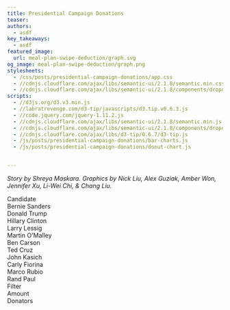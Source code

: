 ```yaml
---
title: Presidential Campaign Donations
teaser:
authors:
  - asdf
key_takeaways:
  - asdf
featured_image:
  url: meal-plan-swipe-deduction/graph.svg
og_image: meal-plan-swipe-deduction/graph.png
stylesheets:
  - /css/posts/presidential-campaign-donations/app.css
  - //cdnjs.cloudflare.com/ajax/libs/semantic-ui/2.1.8/semantic.min.css
  - //cdnjs.cloudflare.com/ajax/libs/semantic-ui/2.1.8/components/dropdown.min.css
scripts:
  - //d3js.org/d3.v3.min.js
  - //labratrevenge.com/d3-tip/javascripts/d3.tip.v0.6.3.js
  - //code.jquery.com/jquery-1.11.2.js
  - //cdnjs.cloudflare.com/ajax/libs/semantic-ui/2.1.8/semantic.min.js
  - //cdnjs.cloudflare.com/ajax/libs/semantic-ui/2.1.8/components/dropdown.min.js
  - //cdnjs.cloudflare.com/ajax/libs/d3-tip/0.6.7/d3-tip.js
  - /js/posts/presidential-campaign-donations/bar-charts.js
  - /js/posts/presidential-campaign-donations/donut-chart.js


---
```

*Story by Shreya Maskara. Graphics by Nick Liu, Alex Guziak, Amber Won, Jennifer Xu, Li-Wei Chi, & Chang Liu.*
<div id="donut-chart"></div>

<div class="ui inline dropdown" id="d1">
  <div class="text">
    Candidate
  </div>
  <i class="dropdown icon"></i>
  <div class="menu">
    <div class="item">
      Bernie Sanders  
    </div>
    <div class="item">
      Donald Trump
    </div>
    <div class="item">
      Hillary Clinton
    </div>
    <div class="item">
      Larry Lessig
    </div>
    <div class="item">
      Martin O'Malley
    </div>
    <div class="item">
      Ben Carson
    </div>
    <div class="item">
      Ted Cruz
    </div>
    <div class="item">
      John Kasich
    </div>
    <div class="item">
      Carly Fiorina
    </div>
    <div class="item">
      Marco Rubio
    </div>
    <div class="item">
      Rand Paul
    </div>
  </div>
</div>
<div class="ui inline dropdown" id="d2">
  <div class="text">
    Filter
  </div>
  <i class="dropdown icon"></i>
  <div class="menu">
    <div class="item">
      Amount
    </div>
    <div class="item">
      Donators
    </div>
  </div>
</div>

<div id="vertical-bar"></div>
<div id="horizontal-bar"></div>


